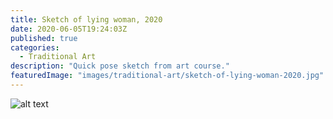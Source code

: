 ```yaml
---
title: Sketch of lying woman, 2020
date: 2020-06-05T19:24:03Z
published: true
categories:
  - Traditional Art
description: "Quick pose sketch from art course."
featuredImage: "images/traditional-art/sketch-of-lying-woman-2020.jpg"
---
```


![alt text](images/traditional-art/sketch-of-lying-woman-2020.jpg "Sketch of lying woman")
